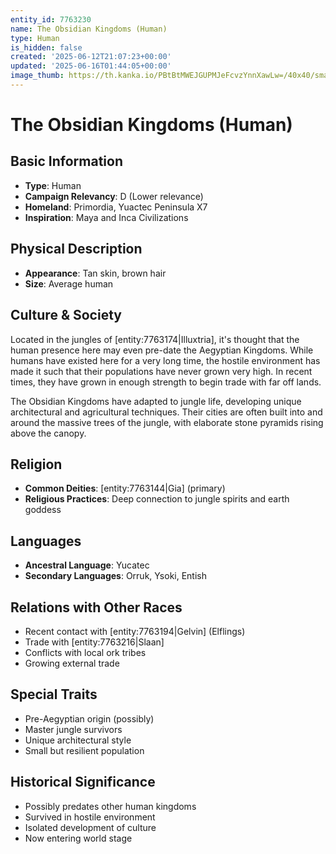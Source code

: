 ```yaml
---
entity_id: 7763230
name: The Obsidian Kingdoms (Human)
type: Human
is_hidden: false
created: '2025-06-12T21:07:23+00:00'
updated: '2025-06-16T01:44:05+00:00'
image_thumb: https://th.kanka.io/PBtBtMWEJGUPMJeFcvzYnnXawLw=/40x40/smart/src/campaigns/322885/9f0da5c9-7e5c-43a2-bfb3-dbae385d05e1.png
---
```


# The Obsidian Kingdoms (Human)

## Basic Information

- **Type**: Human
- **Campaign Relevancy**: D (Lower relevance)
- **Homeland**: Primordia, Yuactec Peninsula X7
- **Inspiration**: Maya and Inca Civilizations

## Physical Description

- **Appearance**: Tan skin, brown hair
- **Size**: Average human

## Culture & Society

Located in the jungles of [entity:7763174|Illuxtria], it's thought that the human presence here may even pre-date the Aegyptian Kingdoms. While humans have existed here for a very long time, the hostile environment has made it such that their populations have never grown very high. In recent times, they have grown in enough strength to begin trade with far off lands.

The Obsidian Kingdoms have adapted to jungle life, developing unique architectural and agricultural techniques. Their cities are often built into and around the massive trees of the jungle, with elaborate stone pyramids rising above the canopy.

## Religion

- **Common Deities**: [entity:7763144|Gia] (primary)
- **Religious Practices**: Deep connection to jungle spirits and earth goddess

## Languages

- **Ancestral Language**: Yucatec
- **Secondary Languages**: Orruk, Ysoki, Entish

## Relations with Other Races

- Recent contact with [entity:7763194|Gelvin] (Elflings)
- Trade with [entity:7763216|Slaan]
- Conflicts with local ork tribes
- Growing external trade

## Special Traits

- Pre-Aegyptian origin (possibly)
- Master jungle survivors
- Unique architectural style
- Small but resilient population

## Historical Significance

- Possibly predates other human kingdoms
- Survived in hostile environment
- Isolated development of culture
- Now entering world stage